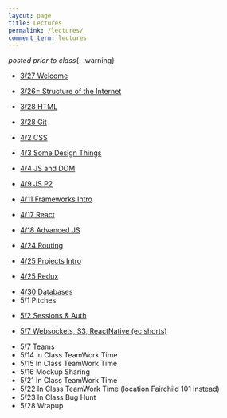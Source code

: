 ```yaml
---
layout: page
title: Lectures
permalink: /lectures/
comment_term: lectures
---
```



*posted prior to class*{: .warning}

<!-- * 3/27 Welcome -->
* [3/27 Welcome](00_welcome/)
<!-- * 3/26 Structure of the Internet -->
* [3/26= Structure of the Internet](01_interwebs/)
<!-- * 3/28 HTML -->
* [3/28 HTML](02_html/)
<!-- * 3/28 Gits -->
* [3/28 Git](02_git/)
<!-- * 4/2 CSS -->
* [4/2 CSS ](03_css/)
<!-- * 4/3 Some Design Things -->
* [4/3 Some Design Things](03_design/)
<!-- * 4/4 JS and DOM -->
* [4/4 JS and DOM](04_js1)
<!-- * 4/9 JS P2 -->
* [4/9 JS P2](05_js2)
<!-- * 4/11 Frameworks Intro -->
* [4/11 Frameworks Intro](06_react1)
<!-- * 4/16 React -->
* [4/17 React](07_react2)
<!-- * 4/18 Advanced JS -->
* [4/18 Advanced JS](08_advanced_js)
<!-- * 4/17 Projects -->
<!-- * 4/23 Routing -->
* [4/24 Routing](09_routing)
<!-- * [4/24 Projects](07_project_intro) -->
* [4/25 Projects Intro](../projects/)
<!-- * 4/25 Redux -->
* [4/25 Redux](10_redux)
<!-- * 4/31 Databases -->
* [4/30 Databases](12_intro_to_databases)
* 5/1 Pitches
<!-- * [5/1 Pitches](11_pitches) -->
<!-- or 07_project_intro -->
<!-- * 5/7 Sessions & Auth -->
* [5/2 Sessions & Auth](13_sessions_auth)
<!-- * 5/9 Websockets, S3, ReactNative -->
* [5/7 Websockets, S3, ReactNative (ec shorts)](15_ec_shorts)
<!-- * 5/8 Teams -->
* [5/7 Teams](13_teams)
* 5/14 In Class TeamWork Time
* 5/15 In Class TeamWork Time
* 5/16 Mockup Sharing
* 5/21 In Class TeamWork Time
* 5/22 In Class TeamWork Time (location Fairchild 101 instead)
* 5/23 In Class Bug Hunt
* 5/28 Wrapup
<!-- * [5/29 Wrapup](16_wrapup) -->
